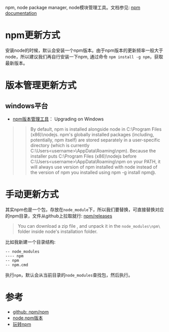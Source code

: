 npm, node package manager, node模块管理工具。文档参见: [npm documentation](https://docs.npmjs.com/)

# npm更新方式
安装node的时候，默认会安装一个npm版本。由于npm版本的更新频率一般大于node，所以建议我们再自行安装一下npm, 通过命令 `npm install -g npm`，获取最新版本。

# 版本管理更新方式
## windows平台
- [npm版本管理工具](https://github.com/npm/npm/wiki/Troubleshooting#upgrading-on-windows)： Upgrading on Windows

> > By default, npm is installed alongside node in C:\Program Files (x86)\nodejs. npm's globally installed packages (including, potentially, npm itself) are stored separately in a user-specific directory (which is currently C:\Users\<username>\AppData\Roaming\npm). Because the installer puts C:\Program Files (x86)\nodejs before C:\Users\<username>\AppData\Roaming\npm on your PATH, it will always use version of npm installed with node instead of the version of npm you installed using npm -g install npm@<version>.


# 手动更新方式
其实npm也是一个包，存放在`node_module`下，所以我们要替换，可直接替换对应的npm目录，文件从github上拉取就行: [npm/releases](https://github.com/npm/npm/releases)

>  You can download a zip file , and unpack it in the `node_modules\npm\` folder inside node's installation folder.

比如我新建一个目录结构:

```
-- node_modules
---- npm
-- npm
-- npm.cmd
```

执行`npm`，默认会从当前目录的`node_modules`查找包，然后执行。

# 参考
- [github: npm/npm](https://github.com/npm/npm)
- [node,npm版本](https://nodejs.org/en/download/releases/)
- [玩转npm](https://github.com/icepy/_posts/issues/36)